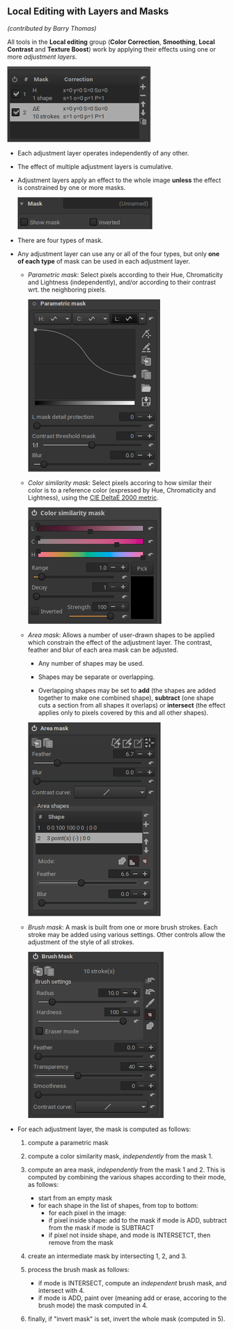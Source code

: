 <!-- [![ART](logo.png)](Home) -->

## Local Editing with Layers and Masks
*(contributed by Barry Thomas)*

All tools in the **Local editing** group (**Color Correction**, **Smoothing**, **Local Contrast** and **Texture Boost**) work by applying their effects using one or more *adjustment layers*.

![List of adjustment layers](layers-list.png)
    
* Each adjustment layer operates independently of any other.

* The effect of multiple adjustment layers is cumulative. 

* Adjustment layers apply an effect to the whole image **unless** the effect is constrained by one or more masks. 

  ![Layer mask](mask-global.png)

* There are four types of mask.

* Any adjustment layer can use any or all of the four types, but only **one of each type** of mask can be used in each adjustment layer. 

    - *Parametric mask*: Select pixels according to their Hue, Chromaticity and Lightness (independently), and/or according to their contrast wrt. the neighboring pixels.

      ![Parametric mask](parametric-mask.png)

    - *Color similarity mask*: Select pixels accoring to how similar their color is to a reference color (expressed by Hue, Chromaticity and Lightness), using the [CIE DeltaE 2000 metric](https://en.wikipedia.org/wiki/Color_difference#CIEDE2000). 

      ![Color similarity mask](deltaE-mask.png)

    - *Area mask*: Allows a number of user-drawn shapes to be applied which constrain the effect of the adjustment layer. The contrast, feather and blur of each area mask can be adjusted. 

        * Any number of shapes may be used. 

        * Shapes may be separate or overlapping.

        * Overlapping shapes may be set to **add** (the shapes are added together to make one combined shape), **subtract** (one shape cuts a section from all shapes it overlaps) or **intersect** (the effect applies only to pixels covered by this and all other shapes).

      ![Area mask](area-mask.png)

    - *Brush mask*: A mask is built from one or more brush strokes. Each stroke may be added using various settings. Other controls allow the adjustment of the style of all strokes.

      ![Brush mask](brush-mask.png)

* For each adjustment layer, the mask is computed as follows:

    1. compute a parametric mask
    2. compute a color similarity mask, *independently* from the mask 1.
    3. compute an area mask, *independently* from the mask 1 and 2. This is computed by combining the various shapes according to their mode, as follows:
        - start from an empty mask
        - for each shape in the list of shapes, from top to bottom:
            - for each pixel in the image:
            - if pixel inside shape: add to the mask if mode is ADD, subtract from the mask if mode is SUBTRACT
            - if pixel not inside shape, and mode is INTERSETCT, then remove from the mask

    4. create an intermediate mask by intersecting 1, 2, and 3.
    5. process the brush mask as follows:
        - if mode is INTERSECT, compute an *independent* brush mask, and intersect with 4.
        - if mode is ADD, paint over (meaning add or erase, accoring to the brush mode) the mask computed in 4.

    6. finally, if "invert mask" is set, invert the whole mask (computed in 5).
